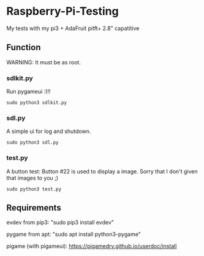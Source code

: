 # Raspberry-Pi-Testing
My tests with my pi3 + AdaFruit pitft+ 2.8" capatitive
## Function
WARNING: It must be as root.
### sdlkit.py
Run pygameui :)!!
```
sudo python3 sdlkit.py
```
### sdl.py
A simple ui for log and shutdown.
```
sudo python3 sdl.py
```
### test.py
A button test: Button #22 is used to display a image.
Sorry that I don't given that images to you ;)
```
sudo python3 test.py
```

## Requirements
evdev from pip3: "sudo pip3 install evdev"

pygame from apt: "sudo apt install python3-pygame"

pigame (with pigameui): https://pigamedrv.github.io/userdoc/install
